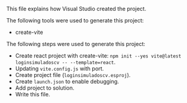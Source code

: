 This file explains how Visual Studio created the project.

The following tools were used to generate this project:
- create-vite

The following steps were used to generate this project:
- Create react project with create-vite: `npm init --yes vite@latest loginsimuladoscv -- --template=react`.
- Updating `vite.config.js` with port.
- Create project file (`loginsimuladoscv.esproj`).
- Create `launch.json` to enable debugging.
- Add project to solution.
- Write this file.
